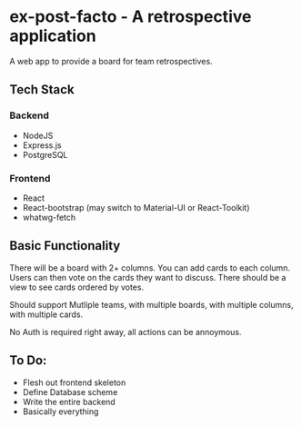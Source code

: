 # ex-post-facto - A retrospective application 

A web app to provide a board for team retrospectives.

## Tech Stack

### Backend

- NodeJS 
- Express.js
- PostgreSQL

### Frontend

- React
- React-bootstrap (may switch to Material-UI or React-Toolkit)
- whatwg-fetch

## Basic Functionality

There will be a board with 2+ columns. You can add cards to each column. Users can then vote on the cards they want to discuss. There should be a view to see cards ordered by votes.

Should support Mutliple teams, with multiple boards, with multiple columns, with multiple cards. 

No Auth is required right away, all actions can be annoymous. 

## To Do:

- Flesh out frontend skeleton
- Define Database scheme
- Write the entire backend
- Basically everything

